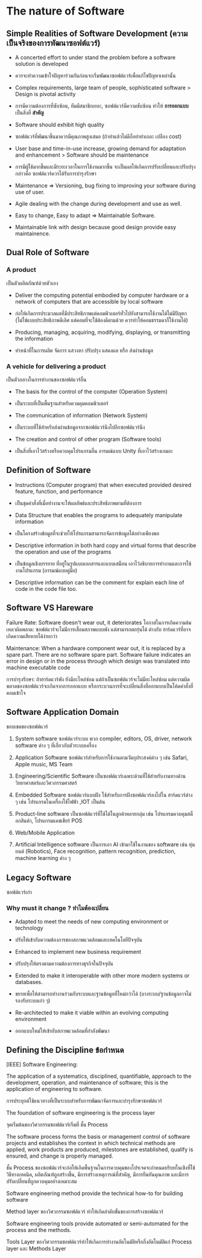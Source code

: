 # The nature of Software

## Simple Realities of Software Development (ความเป็นจริงของการพัฒนาซอฟต์แวร์)

- A concerted effort to under stand the problem before a software solution is developed
- ควรจะทำความเข้าใจปัญหาร่วมกันก่อนจะเริ่มพัฒนาซอฟต์แวร์เพื่อแก้ไขปัญหาเหล่านั้น

- Complex requirements, large team of people, sophisticated software > Design is pivotal activity

- การมีความต้องการที่ซับซ้อน, ทีมมีสมาชิกเยอะ, ซอฟต์แวร์มีความซับซ้อน ทำให้ **การออกแบบ** เป็นสิ่งที่ **สำคัญ**

- Software should exhibit high quality

- ซอฟต์แวร์ที่พัฒนาขึ้นมาควรมีคุณภาพสูงเสมอ​ (ถ้าทำแล้วไม่ดีก็อย่าทำเถอะ เปลือง cost)

- User base and time-in-use increase, growing demand for adaptation and enhancement > Software should be maintenance

- การมีผู้ใช้มากขึ้นและมีระยะเวลาในการใช้งานมากขึ้น จะเป็นผลให้เกิดการปรับเปลี่ยนและปรับปรุง กล่าวคือ ซอฟต์แวร์ควรได้รับการบำรุงรักษา

- Maintenance => Versioning, bug fixing to improving your software during use of user.

- Agile dealing with the change during development and use as well.

- Easy to change, Easy to adapt => Maintainable Software.

- Maintainable link with design because good design provide easy maintainence.



## Dual Role of Software

### A product

เป็นตัวผลิตภัณฑ์ด้วยตัวเอง

- Deliver the computing potential embodied by computer hardware or a network of computers that are accessible by local software

- ก่อให้เกิดการประมวลผลที่มีประสิทธิภาพแต่คอมพิวเตอร์ทั่วไปยังสามารถใช้งานได้ไม่มีปัญหา (ไม่ใช่แบบประสิทธิภาพดีเลิศ แต่คอมที่จะใช้ต้องดีตามด้วย ควรทำให้คอมธรรมดาก็ใช้งานได้)

- Producing, managing, acquiring, modifying, displaying, or transmitting the information

- ทำหน้าที่ในการผลิต จัดการ แสวงหา ปรับปรุง แสดงผล หรือ ส่งผ่านข้อมูล

### A vehicle for delivering a product

เป็นตัวกลางในการทำงานของซอฟต์แวร์อื่น

- The basis for the control of the computer (Operation System)

- เป็นระบบที่เป็นพื้นฐานสำหรับควมคุมคอมพิวเตอร์ 

- The communication of information (Network System)

- เป็นระบบที่ใช้สำหรับส่งผ่านข้อมูลจากซอฟต์แวร์นึงไปอีกซอฟต์แวร์นึง

- The creation and control of other program (Software tools)

- เป็นสิ่งที่เอาไว้สร้างหรือควบคุมโปรแกรมอื่น อารมณ์แบบ Unity ที่เอาไว้สร้างเกมอะ

## Definition of Software

- Instructions (Computer program) that when executed provided desired feature, function, and performance

- เป็นชุดคำสั่งที่เมื่อทำงานจะให้ผลลัพธ์และประสิทธิภาพตามที่ต้องการ

- Data Structure that enables the programs to adequately manipulate information

- เป็นโครงสร้างข้อมูลที่จะช่วยให้โปรแกรมสามารถจัดการข้อมูลได้อย่างเพียงพอ

- Descriptive information in both hard copy and virtual forms that describe the operation and use of the programs

- เป็นข้อมูลเชิงบรรยาย ที่อยู่ในรูปแบบเอกสารและแบบเสมือน เอาไว้อธิบายการทำงานและการใช้งานโปรแกรม (อารมณ์แบบคู่มือ) 

- Descriptive information can be the comment for explain each line of code in the code file too.

## Software VS Hareware

Failure Rate: Software doesn't wear out, it deteriorates
โอกาสในการเกิดความล้มเหลวผิดพลาด: ซอฟต์แวร์จะไม่มีการเสื่อมสภาพแบบพัง แต่สามารถตกรุ่นได้ ต่างกับ ฮาร์ดแวร์ที่อาจเกิดความเสียหายได้ง่ายกว่า

Maintenance: When a hardware component wear out, it is replaced by a spare part. There are no software spare part. Software failure indicates an error in design or in the process through which design was translated into machine executable code

การบำรุงรักษา: ถ้าฮาร์ดแวร์พัง ยังมีอะไหล่ซ่อม แต่ถ้าเป็นซอฟต์แวร์จะไม่มีอะไหล่ซ่อม แต่ความผิดพลาดของซอฟต์แวร์จะเกิดจากการออกแบบ หรือกระบวนการที่จะเปลี่ยนสิ่งที่ออกแบบเป็นโค้ดคำสั่งที่คอมเข้าใจ

## Software Application Domain

ขอบเขตของซอฟต์แวร์

1) System software ซอฟต์แวร์ระบบ พวก compiler, editors, OS, driver, network software ต่าง ๆ ที่เกี่ยวกับตัวระบบเครื่อง

2) Application Software ซอฟต์แวร์สำหรับการใช้งานตามวัตถุประสงค์ต่าง ๆ เช่น Safari, Apple music, MS Team

3) Engineering/Scientific Software เป็นซอฟต์แวร์เฉพาะด้านที่ใช้สำหรับงานทางด้านวิทยาศาสตร์และวิศวกรรมศาสตร์

4) Embedded Software ซอฟต์แวร์แบบฝัง ใช้สำหรับการฝังซอฟต์แวร์ลงไปใน ฮาร์ดแวร์ต่าง ๆ เช่น โปรแกรมในเครื่องใช้ไฟฟ้า ,IOT เป็นต้น

5) Product-line software เป็นซอฟต์แวร์ที่ใช้ได้ในลูกค้าหลายกลุ่ม เช่น โปรแกรมควบคุมสต็อกสินค้า, โปรแกรมแคชเชียร์ POS

6) Web/Mobile Application 

7) Artificial Intelligence software เป็นการเอา AI เข้ามาใช้ในงานของ software เช่น หุ่นยนต์ (Robotics), Face recognition, pattern recognition, prediction, machine learning ต่าง ๆ

## Legacy Software
ซอฟต์แวร์เก่า

### Why must it change ? ทำไมต้องเปลี่ยน

- Adapted to meet the needs of new computing environment or technology
- ปรับให้เข้ากับความต้องการของสภาพแวดล้อมและเทคโนโลยีปัจจุบัน

- Enhanced to implement new business requirement 
- ปรับปรุงให้ตรงตามความต้องการทางธุรกิจในปัจจุบัน

- Extended to make it interoperable with other more modern systems or databases.
- ขยายเพื่อให้สามารถทำงานร่วมกับระบบและฐานข้อมูลที่ใหม่กว่าได้ (บางระบบ/ฐานข้อมูลอาจไม่รองรับระบบเก่า ๆ)

- Re-architected to make it viable within an evolving computing environment
- ออกแบบใหม่ให้เข้ากับสภาพแวดล้อมที่กำลังพัฒนา

## Defining the Discipline ข้อกำหนด

[IEEE] Software Engineering:

The application of a systematics, disciplined, quantifiable, approach to the development, operation, and maintenance of software; this is the application of engineering to software.

การประยุกต์ใช้แนวทางที่เป็นระบบสำหรับการพัฒนาจัดการและบำรุงรักษาซอฟต์แวร์

The foundation of software engineering is the process layer 

จุดเริ่มต้นของวิศวกรรมซอฟต์แวร์เริ่มที่ ชั้น Process

The software process forms the basis or management control of software projects and establishes the context in which technical methods are applied, work products are produced, milestones are established, qualify is ensured, and change is properly managed.

ชั้น Process ของซอฟต์แวร์จะก่อให้เกิดพื้นฐานในการควบคุมของโปรเจคจะกำหนดบริบทในเชิงที่ใช้วิธีทางเทคนิค, ผลิตภัณฑ์ถูกสร้างขึ้น, มีการสร้างเหตุการณ์ที่สำคัญ, มีการยืนยันคุณภาพ และมีการปรับเปลี่ยนที่ถูกควบคุมอย่างเหมาะสม

Software engineering method provide the technical how-to for building software

Method layer ของวิศวกรรมซอฟต์แวร์ ทำให้เกิดลำดับขั้นของการสร้างซอฟต์แวร์

Software engineering tools provide automated or semi-automated for the process and the methods.

Tools Layer ของวิศวกรรมซอฟต์แวร์ทำให้เกิดการทำงานอัตโนมัติหรือกึ่งอัตโนมัติแก่ Process layer และ Methods Layer

